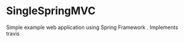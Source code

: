 SingleSpringMVC
===============
Simple example web application using Spring Framework .
Implements travis
